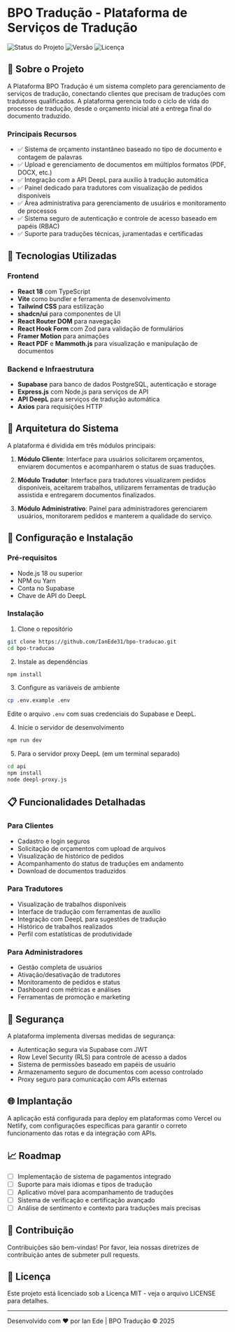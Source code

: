# BPO Tradução - Plataforma de Serviços de Tradução

![Status do Projeto](https://img.shields.io/badge/Status-Em%20Desenvolvimento-yellow)
![Versão](https://img.shields.io/badge/Versão-2.0-blue)
![Licença](https://img.shields.io/badge/Licença-MIT-green)

## 📝 Sobre o Projeto

A Plataforma BPO Tradução é um sistema completo para gerenciamento de serviços de tradução, conectando clientes que precisam de traduções com tradutores qualificados. A plataforma gerencia todo o ciclo de vida do processo de tradução, desde o orçamento inicial até a entrega final do documento traduzido.

### Principais Recursos

- ✅ Sistema de orçamento instantâneo baseado no tipo de documento e contagem de palavras
- ✅ Upload e gerenciamento de documentos em múltiplos formatos (PDF, DOCX, etc.)
- ✅ Integração com a API DeepL para auxílio à tradução automática
- ✅ Painel dedicado para tradutores com visualização de pedidos disponíveis
- ✅ Área administrativa para gerenciamento de usuários e monitoramento de processos
- ✅ Sistema seguro de autenticação e controle de acesso baseado em papéis (RBAC)
- ✅ Suporte para traduções técnicas, juramentadas e certificadas

## 🚀 Tecnologias Utilizadas

### Frontend
- **React 18** com TypeScript
- **Vite** como bundler e ferramenta de desenvolvimento
- **Tailwind CSS** para estilização
- **shadcn/ui** para componentes de UI
- **React Router DOM** para navegação
- **React Hook Form** com Zod para validação de formulários
- **Framer Motion** para animações
- **React PDF** e **Mammoth.js** para visualização e manipulação de documentos

### Backend e Infraestrutura
- **Supabase** para banco de dados PostgreSQL, autenticação e storage
- **Express.js** com Node.js para serviços de API
- **API DeepL** para serviços de tradução automática
- **Axios** para requisições HTTP

## 🧩 Arquitetura do Sistema

A plataforma é dividida em três módulos principais:

1. **Módulo Cliente**: Interface para usuários solicitarem orçamentos, enviarem documentos e acompanharem o status de suas traduções.

2. **Módulo Tradutor**: Interface para tradutores visualizarem pedidos disponíveis, aceitarem trabalhos, utilizarem ferramentas de tradução assistida e entregarem documentos finalizados.

3. **Módulo Administrativo**: Painel para administradores gerenciarem usuários, monitorarem pedidos e manterem a qualidade do serviço.

## 🔧 Configuração e Instalação

### Pré-requisitos
- Node.js 18 ou superior
- NPM ou Yarn
- Conta no Supabase
- Chave de API do DeepL

### Instalação

1. Clone o repositório
```bash
git clone https://github.com/IanEde31/bpo-traducao.git
cd bpo-traducao
```

2. Instale as dependências
```bash
npm install
```

3. Configure as variáveis de ambiente
```bash
cp .env.example .env
```
Edite o arquivo `.env` com suas credenciais do Supabase e DeepL.

4. Inicie o servidor de desenvolvimento
```bash
npm run dev
```

5. Para o servidor proxy DeepL (em um terminal separado)
```bash
cd api
npm install
node deepl-proxy.js
```

## 📋 Funcionalidades Detalhadas

### Para Clientes
- Cadastro e login seguros
- Solicitação de orçamentos com upload de arquivos
- Visualização de histórico de pedidos
- Acompanhamento do status de traduções em andamento
- Download de documentos traduzidos

### Para Tradutores
- Visualização de trabalhos disponíveis
- Interface de tradução com ferramentas de auxílio
- Integração com DeepL para sugestões de tradução
- Histórico de trabalhos realizados
- Perfil com estatísticas de produtividade

### Para Administradores
- Gestão completa de usuários
- Ativação/desativação de tradutores
- Monitoramento de pedidos e status
- Dashboard com métricas e análises
- Ferramentas de promoção e marketing

## 🔐 Segurança

A plataforma implementa diversas medidas de segurança:

- Autenticação segura via Supabase com JWT
- Row Level Security (RLS) para controle de acesso a dados
- Sistema de permissões baseado em papéis de usuário
- Armazenamento seguro de documentos com acesso controlado
- Proxy seguro para comunicação com APIs externas

## 🌐 Implantação

A aplicação está configurada para deploy em plataformas como Vercel ou Netlify, com configurações específicas para garantir o correto funcionamento das rotas e da integração com APIs.

## 📈 Roadmap

- [ ] Implementação de sistema de pagamentos integrado
- [ ] Suporte para mais idiomas e tipos de tradução
- [ ] Aplicativo móvel para acompanhamento de traduções
- [ ] Sistema de verificação e certificação avançado
- [ ] Análise de sentimento e contexto para traduções mais precisas

## 👥 Contribuição

Contribuições são bem-vindas! Por favor, leia nossas diretrizes de contribuição antes de submeter pull requests.

## 📄 Licença

Este projeto está licenciado sob a Licença MIT - veja o arquivo LICENSE para detalhes.

---

Desenvolvido com ❤️ por Ian Ede | BPO Tradução © 2025
